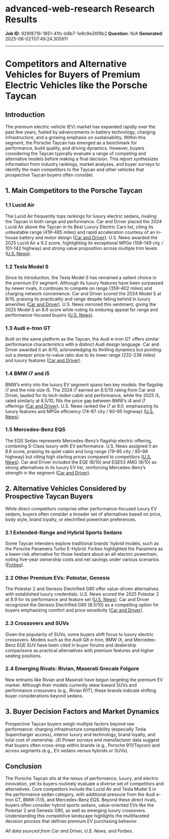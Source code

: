# advanced-web-research Research Results

**Job ID**: 928f8716-1851-41fc-b8b7-1e6c9e26f8b2
**Question**: N/A
**Generated**: 2025-08-02T07:49:24.305611

---

# Competitors and Alternative Vehicles for Buyers of Premium Electric Vehicles like the Porsche Taycan

## Introduction

The premium electric vehicle (EV) market has expanded rapidly over the past few years, fueled by advancements in battery technology, charging infrastructure, and a growing emphasis on sustainability. Within this segment, the Porsche Taycan has emerged as a benchmark for performance, build quality, and driving dynamics. However, buyers considering the Taycan typically evaluate a range of competing and alternative models before making a final decision. This report synthesizes information from industry rankings, market analyses, and buyer surveys to identify the main competitors to the Taycan and other vehicles that prospective Taycan buyers often consider.

## 1. Main Competitors to the Porsche Taycan

### 1.1 Lucid Air

The Lucid Air frequently tops rankings for luxury electric sedans, rivaling the Taycan in both range and performance. Car and Driver placed the 2024 Lucid Air above the Taycan in its Best Luxury Electric Cars list, citing its unbeatable range (419–485 miles) and rapid acceleration courtesy of an in-house battery and motor design ([Car and Driver](https://www.caranddriver.com/rankings/best-sedans/electric/luxury)). U.S. News awarded the 2025 Lucid Air a 9.2 score, highlighting its exceptional MPGe (108–149 city / 101–142 highway) and strong value proposition across multiple trim levels ([U.S. News](https://cars.usnews.com/cars-trucks/rankings/luxury-electric-cars)).

### 1.2 Tesla Model S

Since its introduction, the Tesla Model S has remained a salient choice in the premium EV segment. Although its luxury features have been surpassed by newer rivals, it continues to compete on range (359–402 miles) and charging network convenience. Car and Driver scored the 2024 Model S at 8/10, praising its practicality and range despite falling behind in luxury amenities ([Car and Driver](https://www.caranddriver.com/rankings/best-sedans/electric/luxury)). U.S. News mirrored this sentiment, giving the 2025 Model S an 8.6 score while noting its enduring appeal for range and performance-focused buyers ([U.S. News](https://cars.usnews.com/cars-trucks/rankings/luxury-electric-cars)).

### 1.3 Audi e-tron GT

Built on the same platform as the Taycan, the Audi e-tron GT offers similar performance characteristics with a distinct Audi design language. Car and Driver awarded it an 8/10, acknowledging its thrilling dynamics but pointing out a steeper price-to-value ratio due to its lower range (232–238 miles) and luxury features ([Car and Driver](https://www.caranddriver.com/rankings/best-sedans/electric/luxury)).

### 1.4 BMW i7 and i5

BMW’s entry into the luxury EV segment spans two key models: the flagship i7 and the mid-size i5. The 2024 i7 earned an 8.5/10 rating from Car and Driver, lauded for its tech-laden cabin and performance, while the 2025 i5, rated similarly at 8.5/10, fills the price gap between BMW’s i4 and i7 offerings ([Car and Driver](https://www.caranddriver.com/rankings/best-sedans/electric/luxury)). U.S. News ranked the i7 at 9.0, emphasizing its luxury features and MPGe efficiency (74–87 city / 80–95 highway) ([U.S. News](https://cars.usnews.com/cars-trucks/rankings/luxury-electric-cars)).

### 1.5 Mercedes-Benz EQS

The EQS Sedan represents Mercedes-Benz’s flagship electric offering, combining S-Class luxury with EV performance. U.S. News assigned it an 8.6 score, praising its quiet cabin and long range (79–95 city / 85–98 highway) but citing high starting prices compared to competitors ([U.S. News](https://cars.usnews.com/cars-trucks/rankings/luxury-electric-cars)). Car and Driver included the EQE (8/10) and EQE53 AMG (8/10) as strong alternatives in its luxury EV list, reinforcing Mercedes-Benz’s strength in the segment ([Car and Driver](https://www.caranddriver.com/rankings/best-sedans/electric/luxury)).

## 2. Alternative Vehicles Considered by Prospective Taycan Buyers

While direct competitors comprise other performance-focused luxury EV sedans, buyers often consider a broader set of alternatives based on price, body style, brand loyalty, or electrified powertrain preferences.

### 2.1 Extended-Range and Hybrid Sports Sedans

Some Taycan intenders explore traditional brands’ hybrid models, such as the Porsche Panamera Turbo E-Hybrid. Forbes highlighted the Panamera as a lower-risk alternative for those hesitant about an all-electric powertrain, noting five-year ownership costs and net savings under various scenarios ([Forbes](https://www.forbes.com/sites/jimgorzelany/2023/03/29/heres-which-electric-cars-are-cheaper-to-own-than-their-gas-powered-alternatives)).

### 2.2 Other Premium EVs: Polestar, Genesis

The Polestar 2 and Genesis Electrified G80 offer value-driven alternatives with established luxury credentials. U.S. News scored the 2025 Polestar 2 at 8.9 for its performance and feature set ([U.S. News](https://cars.usnews.com/cars-trucks/rankings/luxury-electric-cars)). Car and Driver recognized the Genesis Electrified G80 (8.5/10) as a compelling option for buyers emphasizing comfort and price sensitivity ([Car and Driver](https://www.caranddriver.com/rankings/best-sedans/electric/luxury)).

### 2.3 Crossovers and SUVs

Given the popularity of SUVs, some buyers shift focus to luxury electric crossovers. Models such as the Audi Q8 e-tron, BMW iX, and Mercedes-Benz EQE SUV have been cited in buyer forums and dealership comparisons as practical alternatives with premium features and higher seating positions.

### 2.4 Emerging Rivals: Rivian, Maserati Grecale Folgore

New entrants like Rivian and Maserati have begun targeting the premium EV market. Although their models currently skew toward SUVs and performance crossovers (e.g., Rivian R1T), these brands indicate shifting buyer considerations beyond sedans.

## 3. Buyer Decision Factors and Market Dynamics

Prospective Taycan buyers weigh multiple factors beyond raw performance: charging infrastructure compatibility (especially Tesla Supercharger access), interior luxury and technology, brand loyalty, and total cost of ownership. JD Power surveys and manufacturer data suggest that buyers often cross-shop within brands (e.g., Porsche 911/Taycan) and across segments (e.g., EV sedans versus hybrids or SUVs).

## Conclusion

The Porsche Taycan sits at the nexus of performance, luxury, and electric innovation, yet its buyers routinely evaluate a diverse set of competitors and alternatives. Core competitors include the Lucid Air and Tesla Model S in the performance sedan category, with additional pressure from the Audi e-tron GT, BMW i7/i5, and Mercedes-Benz EQS. Beyond these direct rivals, buyers often consider hybrid sports sedans, value-oriented EVs like the Polestar 2 and Genesis G80, as well as emerging luxury crossovers. Understanding this competitive landscape highlights the multifaceted decision process that defines premium EV purchasing behavior.


*All data sourced from Car and Driver, U.S. News, and Forbes.*
